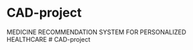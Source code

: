 ﻿# CAD-project
 MEDICINE RECOMMENDATION SYSTEM FOR PERSONALIZED HEALTHCARE
#   C A D - p r o j e c t  
 